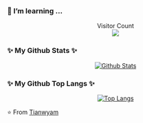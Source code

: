 ### 🌱 I’m learning ...

<div align="center"> 

Visitor Count
<br/>
<img src="https://profile-counter.glitch.me/tianwyam/count.svg" />
</div>

### ✨ My Github Stats ✨
<div align = "center">
  
[![Github Stats](https://github-readme-stats.vercel.app/api?username=tianwyam&hide=contribs,prs,issues&theme=radical)](https://github.com/tianwyam)

</div>


### ✨ My Github Top Langs ✨
<div align = "center">

[![Top Langs](https://github-readme-stats.vercel.app/api/top-langs/?username=tianwyam&layout=compact)](https://github.com/tianwyam)

</div>


⭐️ From [Tianwyam](https://github.com/tianwyam) 
